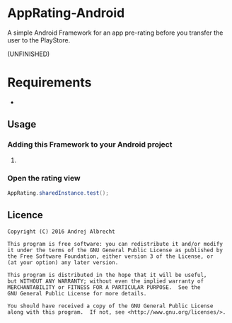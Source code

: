 # AppRating-Android

A simple Android Framework for an app pre-rating before you transfer the user to the PlayStore.

(UNFINISHED)

# Requirements
- 

## Usage

### Adding this Framework to your Android project

1. 

### Open the rating view

```java
AppRating.sharedInstance.test();
```


## Licence
    Copyright (C) 2016 Andrej Albrecht

    This program is free software: you can redistribute it and/or modify
    it under the terms of the GNU General Public License as published by
    the Free Software Foundation, either version 3 of the License, or
    (at your option) any later version.

    This program is distributed in the hope that it will be useful,
    but WITHOUT ANY WARRANTY; without even the implied warranty of
    MERCHANTABILITY or FITNESS FOR A PARTICULAR PURPOSE.  See the
    GNU General Public License for more details.

    You should have received a copy of the GNU General Public License
    along with this program.  If not, see <http://www.gnu.org/licenses/>.
